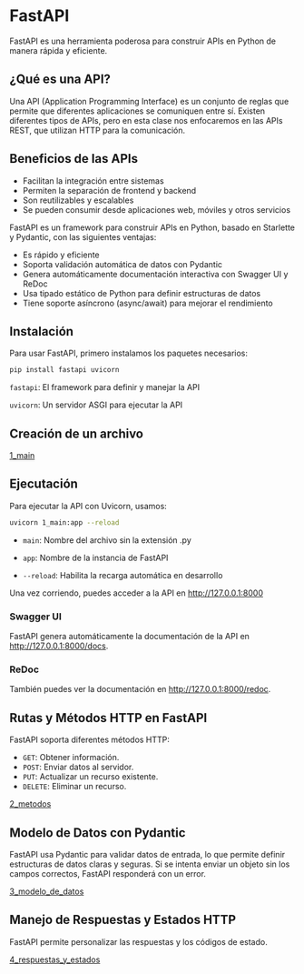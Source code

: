 # FastAPI

FastAPI es una herramienta poderosa para construir APIs en Python de manera rápida y eficiente.

## ¿Qué es una API?

Una API (Application Programming Interface) es un conjunto de reglas que permite que diferentes aplicaciones se comuniquen entre sí. Existen diferentes tipos de APIs, pero en esta clase nos enfocaremos en las APIs REST, que utilizan HTTP para la comunicación.

## Beneficios de las APIs
- Facilitan la integración entre sistemas
- Permiten la separación de frontend y backend
- Son reutilizables y escalables
- Se pueden consumir desde aplicaciones web, móviles y otros servicios


FastAPI es un framework para construir APIs en Python, basado en Starlette y Pydantic, con las siguientes ventajas:

- Es rápido y eficiente
- Soporta validación automática de datos con Pydantic
- Genera automáticamente documentación interactiva con Swagger UI y ReDoc
- Usa tipado estático de Python para definir estructuras de datos
- Tiene soporte asíncrono (async/await) para mejorar el rendimiento


## Instalación

Para usar FastAPI, primero instalamos los paquetes necesarios:

```python
pip install fastapi uvicorn
```

`fastapi`: El framework para definir y manejar la API

`uvicorn`: Un servidor ASGI para ejecutar la API

## Creación de un archivo

[1_main](1_main.py)

## Ejecutación

Para ejecutar la API con Uvicorn, usamos:

```bash
uvicorn 1_main:app --reload
```
- `main`: Nombre del archivo sin la extensión .py

- `app`: Nombre de la instancia de FastAPI

- `--reload`: Habilita la recarga automática en desarrollo


Una vez corriendo, puedes acceder a la API en http://127.0.0.1:8000

### Swagger UI

FastAPI genera automáticamente la documentación de la API en http://127.0.0.1:8000/docs.


### ReDoc

También puedes ver la documentación en http://127.0.0.1:8000/redoc.

## Rutas y Métodos HTTP en FastAPI

FastAPI soporta diferentes métodos HTTP:

- `GET`: Obtener información.
- `POST`: Enviar datos al servidor.
- `PUT`: Actualizar un recurso existente.
- `DELETE`: Eliminar un recurso.

[2_metodos](2_metodos.py)

## Modelo de Datos con Pydantic

FastAPI usa Pydantic para validar datos de entrada, lo que permite definir estructuras de datos claras y seguras. Si se intenta enviar un objeto sin los campos correctos, FastAPI responderá con un error.

[3_modelo_de_datos](3_modelo_de_datos.py)

## Manejo de Respuestas y Estados HTTP

FastAPI permite personalizar las respuestas y los códigos de estado.

[4_respuestas_y_estados](4_respuestas_y_estados.py)
